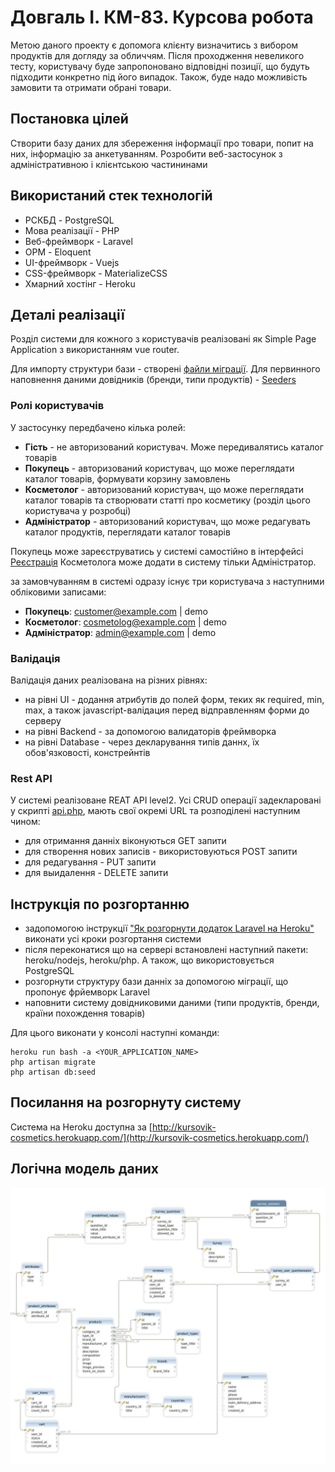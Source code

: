 # Довгаль І. КМ-83. Курсова робота
Метою даного проекту є допомога клієнту визначитись з вибором продуктів для догляду за обличчям. Після проходження невеликого тесту, користувачу буде запропоновано відповідні позиції, що будуть підходити конкретно під його випадок. Також, буде надо можливість замовити та отримати обрані товари.

## Постановка цілей
Створити базу даних для збереження інформації про товари, попит на них, інформацію за анкетуванням.
Розробити веб-застосунок з адміністративною і клієнтською частининами

## Використаний стек технологій
- РСКБД - PostgreSQL
- Мова реалізації - PHP
- Веб-фреймворк - Laravel
- ОРМ - Eloquent
- UI-фреймворк - Vuejs
- CSS-фреймворк - MaterializeCSS
- Хмарний хостінг - Heroku

## Деталі реалізації
Розділ системи для кожного з користувачів реалізовані як Simple Page Application з використанням vue router.

Для импорту структури бази - створені [файли міграції](https://github.com/DovIra/cosmetics/tree/main/database/migrations). 
Для первинного наповнення даними довідників (бренди, типи продуктів) - [Seeders](https://github.com/DovIra/cosmetics/tree/main/database/seeds)


### Ролі користувачів
У застосунку передбачено кілька ролей:
- **Гість** - не авторизований користувач. Може передивалятись каталог товарів
- **Покупець** - авторизований користувач, що може переглядати каталог товарів, формувати корзину замовлень
- **Косметолог** - авторизований користувач, що може переглядати каталог товарів та створювати статті про косметику (розділ цього користувача у розробці)
- **Адміністратор** - авторизований користувач, що може редагувать каталог продуктів, переглядати каталог товарів

Покупець може зареєструватись у системі самостійно в інтерфейсі [Реєстрація](http://kursovik-cosmetics.herokuapp.com/register)
Косметолога може додати в систему тільки Адміністратор.

за замовчуванням в системі одразу існує три користувача з наступними обліковими записами:
- **Покупець**: customer@example.com | demo
- **Косметолог**: cosmetolog@example.com | demo
- **Адміністратор**: admin@example.com | demo

### Валідація
Валідація даних реалізована на різних рівнях: 
- на рівні UI - додання атрибутів до полей форм, теких як required, min, max, а також javascript-валідация перед відправленням форми до серверу
- на рівні Backend - за допомогою валидаторів фреймворка
- на рівні Database - через декларування типів даннх, їх обов'язковості, констрейнтів

### Rest API
У системі реалізоване REAT API level2.
Усі CRUD операції задекларовані у скрипті [api.php](https://github.com/DovIra/cosmetics/tree/main/routes/api.php), мають свої окремі URL та розподілені наступним чином:
- для отримання данніх віконуються GET запити
- для створення нових записів - використовуються POST запити
- для редагування - PUT запити
- для выидалення - DELETE запити


## Інструкція по розгортанню

- задопомогою інструкції ["Як розгорнути додаток Laravel на Heroku"](https://ru.hexlet.io/blog/posts/kak-razvernut-prilozhenie-laravel-na-heroku) виконати усі кроки розгортання системи
- після переконатися що на сервері встановлені наступний пакети: heroku/nodejs, heroku/php. А також, що використовується PostgreSQL
- розгорнути структуру бази данніх за допомогою міграції, що пропонує фрйемворк Laravel
- наповнити систему довідниковими даними (типи продуктів, бренди, країни похождення товарів)

Для цього виконати у консолі наступні команди:
```
heroku run bash -a <YOUR_APPLICATION_NAME>
php artisan migrate
php artisan db:seed
```
## Посилання на розгорнуту систему
Система на Heroku доступна за [http://kursovik-cosmetics.herokuapp.com/](http://kursovik-cosmetics.herokuapp.com/)

## Логічна модель даних
![Логічна модель](https://github.com/DovIra/cosmetics/blob/main/Logic_model.jpg)


